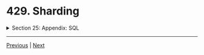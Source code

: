 # 429. Sharding

<details>
  <summary> Section 25: Appendix: SQL </summary>

  - [Codebase: SQL](../src/s25_SQL/)

</details>


---

[Previous](./428_Scalability.md) | [Next](./430_Recommended-Path_Back-to-Node.md)
